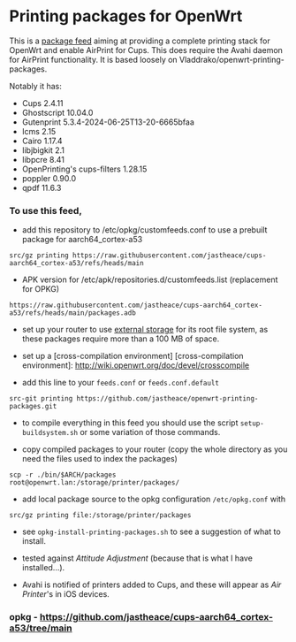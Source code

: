 # Printing packages for OpenWrt

This is a [package feed] aiming at providing a complete printing stack
for OpenWrt and enable AirPrint for Cups. This does require the Avahi daemon for
AirPrint functionality. It is based loosely on Vladdrako/openwrt-printing-packages.

Notably it has:
- Cups 2.4.11
- Ghostscript 10.04.0
- Gutenprint 5.3.4-2024-06-25T13-20-6665bfaa
- lcms 2.15
- Cairo 1.17.4
- libjbigkit 2.1
- libpcre 8.41
- OpenPrinting's cups-filters 1.28.15
- poppler 0.90.0
- qpdf 11.6.3

[package feed]: http://wiki.openwrt.org/doc/devel/feeds

[timesys.com]: http://repository.timesys.com/buildsources/g/ghostscript/

### To use this feed,

- add this repository to /etc/opkg/customfeeds.conf to use a prebuilt package for aarch64_cortex-a53

```
src/gz printing https://raw.githubusercontent.com/jastheace/cups-aarch64_cortex-a53/refs/heads/main
```

- APK version for /etc/apk/repositories.d/customfeeds.list (replacement for OPKG)

```
https://raw.githubusercontent.com/jastheace/cups-aarch64_cortex-a53/refs/heads/main/packages.adb
```

- set up your router to use [external storage] for its root file
  system, as these packages require more than a 100 MB of space.

[external storage]: http://wiki.openwrt.org/doc/howto/extroot

- set up a [cross-compilation environment]
[cross-compilation environment]: http://wiki.openwrt.org/doc/devel/crosscompile

- add this line to your `feeds.conf` or `feeds.conf.default`

```
src-git printing https://github.com/jastheace/openwrt-printing-packages.git
```

- to compile everything in this feed you should use the script `setup-buildsystem.sh` or some variation of those commands.

- copy compiled packages to your router (copy the whole directory as you need the files used to index the packages)

```
scp -r ./bin/$ARCH/packages root@openwrt.lan:/storage/printer/packages/
```

- add local package source to the opkg configuration `/etc/opkg.conf` with

```
src/gz printing file:/storage/printer/packages
```

- see `opkg-install-printing-packages.sh` to see a suggestion of what to install.

- tested against *Attitude Adjustment* (because that is what I have installed...).

- Avahi is notified of printers added to Cups, and these will appear as *Air Printer*'s in iOS devices.

### opkg - https://github.com/jastheace/cups-aarch64_cortex-a53/tree/main
